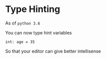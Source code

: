 # Type Hinting

As of `python 3.6`

You can now type hint variables

    int: age = 35

So that your editor can give better intellisense